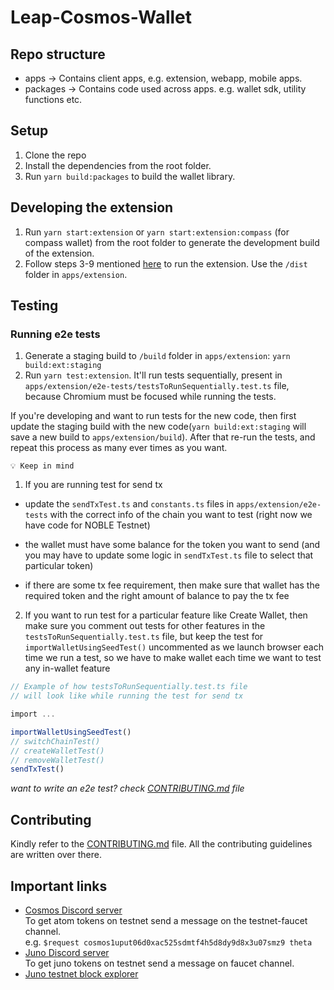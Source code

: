 # Leap-Cosmos-Wallet

## Repo structure

- apps -> Contains client apps, e.g. extension, webapp, mobile apps.
- packages -> Contains code used across apps. e.g. wallet sdk, utility functions etc.

## Setup

1. Clone the repo
2. Install the dependencies from the root folder.
3. Run `yarn build:packages` to build the wallet library.

## Developing the extension

1. Run `yarn start:extension` or `yarn start:extension:compass` (for compass wallet) from the root folder to generate the development build of the extension.
2. Follow steps 3-9 mentioned [here](https://github.com/leapwallet/leap-extension/blob/main/CONTRIBUTING.md#development) to run the extension. Use the `/dist` folder in `apps/extension`.

## Testing

### Running e2e tests

1. Generate a staging build to `/build` folder in `apps/extension`: `yarn build:ext:staging`
2. Run `yarn test:extension`. It'll run tests sequentially, present in `apps/extension/e2e-tests/testsToRunSequentially.test.ts` file, because Chromium must be focused while running the tests.

If you're developing and want to run tests for the new code, then first update the staging build with the new code(`yarn build:ext:staging` will save a new build to `apps/extension/build`). After that re-run the tests, and repeat this process as many ever times as you want.

```
💡 Keep in mind
```

1. If you are running test for send tx

- update the `sendTxTest.ts` and `constants.ts` files in `apps/extension/e2e-tests` with the correct info of the chain you want to test (right now we have code for NOBLE Testnet)

- the wallet must have some balance for the token you want to send (and you may have to update some logic in `sendTxTest.ts` file to select that particular token)

- if there are some tx fee requirement, then make sure that wallet has the required token and the right amount of balance to pay the tx fee

2. If you want to run test for a particular feature like Create Wallet, then make sure you comment out tests for other features in the `testsToRunSequentially.test.ts` file, but keep the test for `importWalletUsingSeedTest()` uncommented as we launch browser each time we run a test, so we have to make wallet each time we want to test any in-wallet feature

```typescript
// Example of how testsToRunSequentially.test.ts file
// will look like while running the test for send tx

import ...

importWalletUsingSeedTest()
// switchChainTest()
// createWalletTest()
// removeWalletTest()
sendTxTest()
```

_want to write an e2e test? check [CONTRIBUTING.md](./CONTRIBUTING.md) file_

## Contributing

Kindly refer to the [CONTRIBUTING.md](./CONTRIBUTING.md) file. All the contributing guidelines are written over there.

## Important links

- [Cosmos Discord server](https://discord.gg/cosmosnetwork) <br/>
  To get atom tokens on testnet send a message on the testnet-faucet channel. <br/>
  e.g. `$request cosmos1uput06d0xac525sdmtf4h5d8dy9d8x3u07smz9 theta`
- [Juno Discord server](https://discord.gg/hRbJHZKz)<br />
  To get juno tokens on testnet send a message on faucet channel.
- [Juno testnet block explorer](https://testnet.juno.explorers.guru/)
